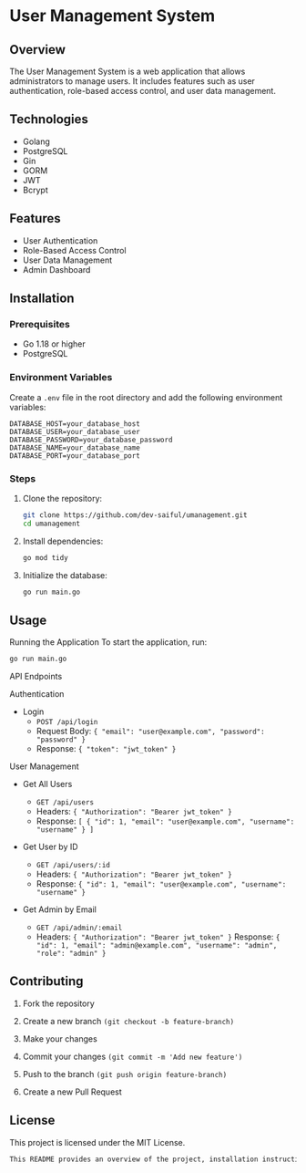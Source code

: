 # User Management System

## Overview

The User Management System is a web application that allows administrators to manage users. It includes features such as user authentication, role-based access control, and user data management.

## Technologies
- Golang
- PostgreSQL
- Gin
- GORM
- JWT
- Bcrypt


## Features

- User Authentication
- Role-Based Access Control
- User Data Management
- Admin Dashboard

## Installation

### Prerequisites

- Go 1.18 or higher
- PostgreSQL

### Environment Variables

Create a `.env` file in the root directory and add the following environment variables:

    DATABASE_HOST=your_database_host 
    DATABASE_USER=your_database_user 
    DATABASE_PASSWORD=your_database_password 
    DATABASE_NAME=your_database_name 
    DATABASE_PORT=your_database_port

### Steps

1. Clone the repository:
   ```sh
   git clone https://github.com/dev-saiful/umanagement.git
   cd umanagement

2. Install dependencies:
    ```sh
    go mod tidy

3. Initialize the database:
    ```sh
    go run main.go

## Usage
Running the Application
To start the application, run:
```sh
go run main.go
```

API Endpoints

Authentication

* Login
    * ```POST /api/login```
    * Request Body: ```{ "email": "user@example.com", "password": "password" }```
    * Response: ```{ "token": "jwt_token" }```


User Management

* Get All Users

    * ```GET /api/users```
    * Headers: ```{ "Authorization": "Bearer jwt_token" }```
    * Response: ```[ { "id": 1, "email": "user@example.com", "username": "username" } ]```

* Get User by ID

    * ```GET /api/users/:id```
    * Headers: ```{ "Authorization": "Bearer jwt_token" }```
    * Response: ```{ "id": 1, "email": "user@example.com", "username": "username" }```

* Get Admin by Email

    * ```GET /api/admin/:email```
    * Headers: ```{ "Authorization": "Bearer jwt_token" }```
    Response: ```{ "id": 1, "email": "admin@example.com", "username": "admin", "role": "admin" }```


## Contributing
1. Fork the repository

2. Create a new branch ```(git checkout -b feature-branch)```

3. Make your changes
4. Commit your changes ```(git commit -m 'Add new feature')```
5. Push to the branch ```(git push origin feature-branch)```
6. Create a new Pull Request


## License
This project is licensed under the MIT License.

```sh
This README provides an overview of the project, installation instructions, usage details, and contribution guidelines. Adjust the content as needed to fit your specific project requirements.